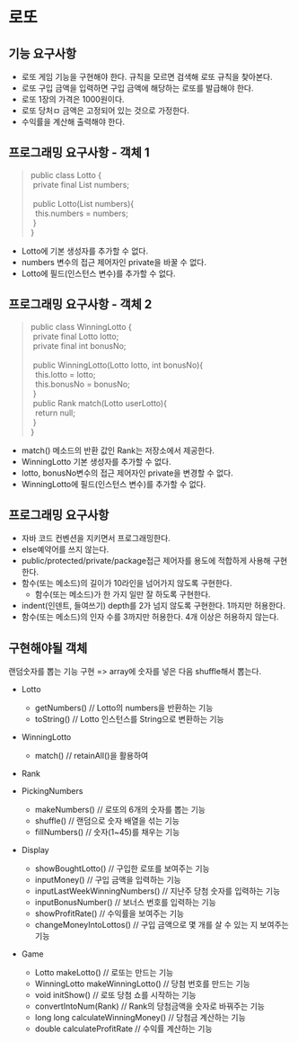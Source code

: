 # 로또

## 기능 요구사항
- 로또 게임 기능을 구현해야 한다. 규칙을 모르면 검색해 로또 규칙을 찾아본다.
- 로또 구입 금액을 입력하면 구입 금액에 해당하는 로또를 발급해야 한다.
- 로또 1장의 가격은 1000원이다.
- 로또 당처ㅁ 금액은 고정되어 있는 것으로 가정한다.
- 수익률을 계산해 출력해야 한다.

## 프로그래밍 요구사항 - 객체 1

> public class Lotto {  
&nbsp;private final List<Integer> numbers;  
&nbsp;  
&nbsp;public Lotto(List<Integer> numbers){  
&nbsp;&nbsp;this.numbers = numbers;  
&nbsp;}  
}
- Lotto에 기본 생성자를 추가할 수 없다.
- numbers 변수의 접근 제어자인 private을 바꿀 수 없다.
- Lotto에 필드(인스턴스 변수)를 추가할 수 없다.

## 프로그래밍 요구사항 - 객체 2

> public class WinningLotto {  
&nbsp;private final Lotto lotto;  
&nbsp;private final int bonusNo;  
&nbsp;  
&nbsp;public WinningLotto(Lotto lotto, int bonusNo){  
&nbsp;&nbsp;this.lotto = lotto;  
&nbsp;&nbsp;this.bonusNo = bonusNo;  
&nbsp;}  
&nbsp;public Rank match(Lotto userLotto){  
&nbsp;&nbsp;return null;  
&nbsp;}  
}

- match() 메소드의 반환 값인 Rank는 저장소에서 제공한다.
- WinningLotto 기본 생성자를 추가할 수 없다.
- lotto, bonusNo변수의 접근 제어자인 private을 변경할 수 없다.
- WinningLotto에 필드(인스턴스 변수)를 추가할 수 없다.

## 프로그래밍 요구사항

- 자바 코드 컨벤션을 지키면서 프로그래밍한다.
- else예약어를 쓰지 않는다.
- public/protected/private/package접근 제어자를 용도에 적합하게 사용해 구현한다.
- 함수(또는 메소드)의 길이가 10라인을 넘어가지 않도록 구현한다.
  - 함수(또는 메소드)가 한 가지 일만 잘 하도록 구현한다.
- indent(인덴트, 들여쓰기) depth를 2가 넘지 않도록 구현한다. 1까지만 허용한다.
- 함수(또는 메소드)의 인자 수를 3까지만 허용한다. 4개 이상은 허용하지 않는다.

## 구현해야될 객체

랜덤숫자를 뽑는 기능 구현 => array에 숫자를 넣은 다음 shuffle해서
뽑는다.

- Lotto
  - getNumbers() // Lotto의 numbers을 반환하는 기능
  - toString() // Lotto 인스턴스를 String으로 변환하는 기능
  
- WinningLotto
  - match() // retainAll()을 활용하여 

- Rank
  
- PickingNumbers
  - makeNumbers() // 로또의 6개의 숫자를 뽑는 기능
  - shuffle() // 랜덤으로 숫자 배열을 섞는 기능
  - fillNumbers() // 숫자(1~45)를 채우는 기능

- Display
  - showBoughtLotto() // 구입한 로또를 보여주는 기능 
  - inputMoney() // 구입 금액을 입력하는 기능
  - inputLastWeekWinningNumbers() // 지난주 당첨 숫자를 입력하는 기능
  - inputBonusNumber() // 보너스 번호를 입력하는 기능
  - showProfitRate() // 수익률을 보여주는 기능
  - changeMoneyIntoLottos() // 구입 금액으로 몇 개를 살 수 있는 지 보여주는 기능

- Game
  - Lotto makeLotto() // 로또는 만드는 기능
  - WinningLotto makeWinningLotto() // 당첨 번호를 만드는 기능
  - void initShow() // 로또 당첨 쇼를 시작하는 기능
  - convertIntoNum(Rank) // Rank의 당첨금액을 숫자로 바꿔주는 기능
  - long long calculateWinningMoney() // 당첨금 계산하는 기능
  - double calculateProfitRate // 수익률 계산하는 기능